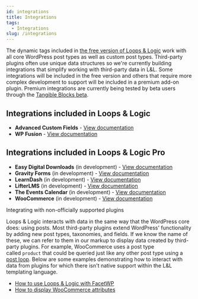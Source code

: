 ```yaml
---
id: integrations
title: Integrations
tags:
  - Integrations
slug: /integrations
---
```

The dynamic tags included in [the free version of Loops & Logic](https://wordpress.org/plugins/tangible-loops-and-logic/) work with all core WordPress post types as well as custom post types. Third-party plugins often use unique data structures so we're currently building integrations that simplify working with third-party data in L&L. Some integrations will be included in the free version and others that require more complex development to support will be included in a premium add-on plugin. Premium integrations are currently being tested by beta users through the [Tangible Blocks beta](https://loopsandlogic.com/tangible-blocks/).

## Integrations included in Loops & Logic

- **Advanced Custom Fields** - [View documentation](/docs/integrations/acf)
- **WP Fusion** - [View documentation](/docs/integrations/wp-fusion)

## Integrations included in Loops & Logic Pro

- **Easy Digital Downloads** (in development) - [View documentation](https://loop.tangible.one/extend/easy-digital-downloads/)
- **Gravity Forms** (in development) - [View documentation](https://loop.tangible.one/extend/gravity-forms)
- **LearnDash** (in development) - [View documentation](https://loop.tangible.one/extend/learndash/)
- **LifterLMS** (in development) - [View documentation](https://loop.tangible.one/extend/lifter/)
- **The Events Calendar** (in development) - [View documentation](https://loop.tangible.one/extend/events-calendar)
- **WooCommerce** (in development) - [View documentation](https://loop.tangible.one/extend/woocommerce/)

Integrating with non-officially supported plugins  

Loops & Logic interacts with data in the same way that the WordPress core does: using posts. Most third-party plugins extend WordPress' functionality by adding new post types, taxonomies, and fields. If we know the name of these, we can refer to them in our markup to display data created by third-party plugins. For example, WooCommerce uses a post type called `product` that could be queried just like any other post type using a [post loop](/docs/dynamic-tags/loop/post). Below are some examples demonstrating how to interact with data from plugins for which there isn't native support within the L&L templating language.
- [How to use Loops & Logic with FacetWP](/docs/how-to/facet-wp-loop-tag)  
- [How to display WooCommerce attributes](/docs/how-to/woocommerce-attributes)